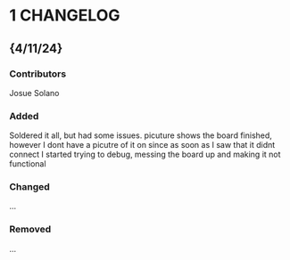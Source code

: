 # 1 CHANGELOG

## {4/11/24}
### Contributors
Josue Solano    

### Added
Soldered it all, but had some issues. 
picuture shows the board finished, however I dont have a picutre of it on since as soon as I saw that it didnt connect I started trying to debug, messing the board up and making it not functional 

### Changed
...

### Removed
...
